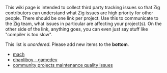 This wiki page is intended to collect third party tracking issues so that Zig contributors can understand what Zig issues are high priority for other people. There should be one link per project. Use this to communicate to the Zig team, what issues in particular are affecting your project(s). On the other side of the link, anything goes, you can even just say stuff like "compiler is too slow".

This list is *unordered*. Please add new items to the **bottom**.

* [mach](https://github.com/hexops/mach/issues/999)
* [chapliboy - gamedev](https://github.com/samhattangady/haathi/issues/1)
* [community projects maintenance quality issues](https://github.com/ziglang/zig/wiki/The-need-for-up%E2%80%90to%E2%80%90date-maintained-community-projects-or-list-that-ZSF-could-point-to)